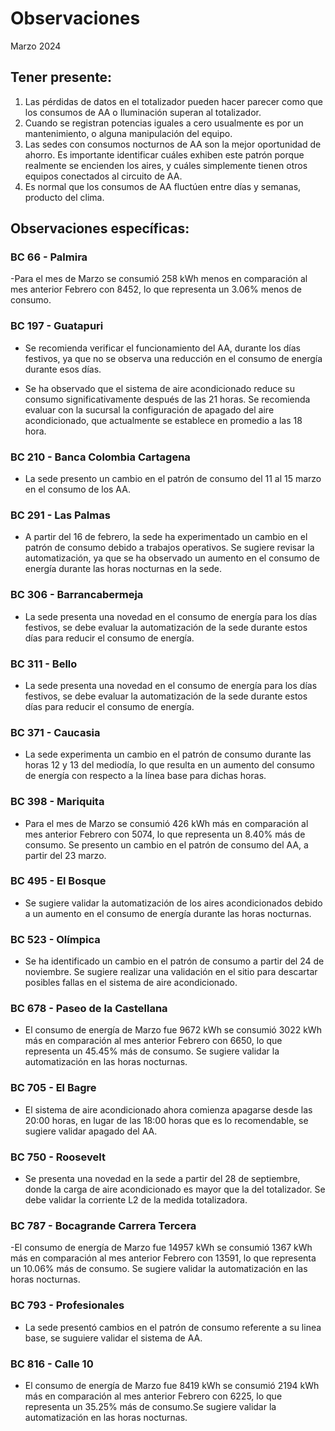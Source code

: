 # Observaciones

<div align="right">

</div>

Marzo 2024
## Tener presente:

1. Las pérdidas de datos en el totalizador pueden hacer parecer como que los consumos de AA o Iluminación superan al totalizador.
2. Cuando se registran potencias iguales a cero usualmente es por un mantenimiento, o alguna manipulación del equipo.
3. Las sedes con consumos nocturnos de AA son la mejor oportunidad de ahorro. Es importante identificar cuáles exhiben este patrón porque realmente se encienden los aires, y cuáles simplemente tienen otros equipos conectados al circuito de AA.
4. Es normal que los consumos de AA fluctúen entre días y semanas, producto del clima.

<!--
## Observaciones generales:
Durante el mes de Noviembre se observó que las sedes disminuyeron su consumo en un 4% en promedio en comparación con el mes anterior:

### Sedes que vieron una reducción en el consumo en comparación al mes de Noviembre respecto a Octubre:
- CENTRO COLON
- CALLE 10
- LOS PATIOS

<!-- ### Sedes que vieron un incremento en el consumo en comparación al mes de Noviembre respecto a Octubre:
- BANCA COLOMBIA CARTAGENA  -->

## Observaciones específicas:

 <!--### BC 044 - Piedecuesta

- El consumo de energía de Enero fue 8287 kWh. Para el mes de Enero se consumió 939 kWh más en comparación al mes anterior Diciembre con 7348, lo que representa un 12.79% más de consumo, debido a que se presentaron consumos nocturnos del 15 al 18 de enero. -->

<!--### BC 061 - Carrera Primera

- Se recomienda verificar el funcionamiento del AA durante los días festivos, ya que no se observa una reducción en el consumo de energía durante esos días. -->

<!-- En diciembre, el consumo de energía fue 2,296 kWh menor en comparación con el mes anterior noviembre que registró un consumo de 10,291 kWh. Esto representa una disminución del 22.31% en el consumo. Este cambio se debe a un ajuste en el patrón de consumo de la sede a partir del 30 de noviembre.
-->

### BC 66 - Palmira

-Para el mes de Marzo se consumió 258 kWh menos en comparación al mes anterior Febrero con 8452, lo que representa un 3.06% menos de consumo.

<!-- La sede ha logrado reducir su consumo en un 7% con respecto al mes anterior, lo que indica que se ha tenido en cuenta la recomendación de encender el aire acondicionado a partir de las 7:00 am. Esta medida ha generado ahorros de 649 kWh en el mes de Octubre. -->

<!-- ### BC 78 - El Cacique  -->

<!-- ### BC 88 - Cúcuta -->

<!-- ### BC 90 - Megamall

- Durante el mes de febrero, el consumo de energía eléctrica fue de 298 kWh menos en comparación con el mes anterior, en enero, que fue de 4786 kWh. Esto representa una reducción del 6.23% en el consumo. El sistema de aire acondicionado ahora comienza apagarse desde las 18:00 horas, en lugar de las 19:00 horas como se hacía anteriormente. -->

<!-- ### BC 185 - Llano Grande Palmira

- El consumo de energía de Enero fue 5656 kWh. Para el mes de Enero se consumió 782 kWh más en comparación al mes anterior Diciembre con 4874, lo que representa un 16.05% más de consumo, debido a que se presentaron consumos nocturnos a partir del 23 de enero por cambio en el patrón de consumo.


<!-- Se han logrado ahorros de 399 kWh para el mes de Octubre gracias a la corrección de los consumos atípicos durante los fines de semana mediante ajustes en la automatización. -->

### BC 197 - Guatapuri

- Se recomienda verificar el funcionamiento del AA, durante los días festivos, ya que no se observa una reducción en el consumo de energía durante esos días.

- Se ha observado que el sistema de aire acondicionado reduce su consumo significativamente después de las 21 horas. Se recomienda evaluar con la sucursal la configuración de apagado del aire acondicionado, que actualmente se establece en promedio a las 18 hora.

<!-- ### BC 205 - Villa Colombia -->

### BC 210 - Banca Colombia Cartagena

- La sede presento un cambio en el patrón de consumo del 11 al 15 marzo en el consumo de los AA. 

<!-- La sede estuvo en mantenimiento operativo del 29 noviembre del 2023  hasta el 12 de febrero 2024, lo cual ya se observa patrones de consumos normales. -->



<!-- ### BC 205 - Villa Colombia -->

<!-- ### BC 216 - Sabana de Torres -->

<!--### BC 253 - Puerta del Norte

- La sede corrige la novedad de apagar el aire acondicionado a las 21 horas, cambiándolo a las 19 horas, lo cual resulta en una disminución del 8.3% en comparación con octubre. -->

### BC 291 - Las Palmas

- A partir del 16 de febrero, la sede ha experimentado un cambio en el patrón de consumo debido a trabajos operativos. Se sugiere revisar la automatización, ya que se ha observado un aumento en el consumo de energía durante las horas nocturnas en la sede. 
<!-- ### BC 302 - Quebrada Seca -->

### BC 306 - Barrancabermeja

- La sede presenta una novedad en el consumo de energía para los días festivos, se debe evaluar la automatización de la sede durante estos días para reducir el consumo de energía.

<!--  Se ha identificado una novedad en el consumo de energía en la sede durante los días festivos. Se requiere validar y solucionar novedad de aire acondicionado para lograr una disminución en el consumo durante estos días especiales.

- Cambio en el patrón de consumo de la carga AA, la sede se encuentra en gestión (SOPORTICA -CELSIA).-->

### BC 311 - Bello

- La sede presenta una novedad en el consumo de energía para los días festivos, se debe evaluar la automatización de la sede durante estos días para reducir el consumo de energía.

<!-- Se ha identificado una novedad en el consumo de energía en la sede durante los días festivos. -->

 ### BC 371 - Caucasia

 - La sede experimenta un cambio en el patrón de consumo durante las horas 12 y 13 del mediodía, lo que resulta en un aumento del consumo de energía con respecto a la línea base para dichas horas.

<!-- Se presenta novedad en medida AA a partir del 5 agosto, se presentaron trabajos en la sede por reposición de aire y planta electrica. Se presenta novedad en la medida de AA. -->

### BC 398 - Mariquita

- Para el mes de Marzo se consumió 426 kWh más en comparación al mes anterior Febrero con 5074, lo que representa un 8.40% más de consumo. Se presento un cambio en el patrón de consumo del AA, a partir del 23 marzo.

<!--### BC 424 - Honda

- Se ha identificado una novedad en la sede, donde el consumo de aire acondicionado es superior al registrado en el totalizador. -->
<!--### BC 453 - Pitalito

- La sede presentó un cambio en el patrón de consumo a partir 25 de Octubre por trabajos en la sede --> 
 
<!--### BC 454 - Quinta Avenida  

- La sede experimentó un cambio en el patrón de consumo a partir del 17 de Diciembre, validar si se presentaron trabajos en la sede. --> 

<!-- Se ha normalizado la medida a partir del 10 agosto, se incluye en el dashboard e informe de control. Es
importante tener en cuenta que se está construyendo la línea base para futuras referencias. -->

<!--### BC 459 - Campo Alegre -->

<!-- Se debe validar sistema de AA, debido a que presenta comportamiento de consumo atipico a partir del 15 agosto. -->

<!-- Pendiente de actualización de firmware. -->

### BC 495 - El Bosque 

- Se sugiere validar la automatización de los aires acondicionados debido a un aumento en el consumo de energía durante las horas nocturnas.

<!-- Se presenta alerta por carga climitazación en horario nocturno para el sabado 22 agosto. Validar si se presentaron trabajos en la sede. -->

<!-- ### BC 496 - Iwanna

- Los trabajos en la sede finalizaron el 4 de Octubre y se observó una disminución de 1,711 kWh en el consumo en Octubre en comparación con el mes de agosto. esta sede es un ejemplo de los ahorros -->

<!-- ### BC 514 - Centro Comercial Único -->

### BC 523 - Olímpica

- Se ha identificado un cambio en el patrón de consumo a partir del 24 de noviembre. Se sugiere realizar una validación en el sitio para descartar posibles fallas en el sistema de aire acondicionado.

<!-- ### BC 534 - Buganviles -->

<!-- ### BC 613 - La America -->

<!-- Se presentó un cambio en el consumo nocturno para el 12 de agosto. Se deben validar temas de automatización en la sede. -->

<!-- ### BC 656 - Mayales -->

<!-- ### BC 659 - Girardot -->


### BC 678 - Paseo de la Castellana 

- El consumo de energía de Marzo fue 9672 kWh se consumió 3022 kWh más en comparación al mes anterior Febrero con 6650, lo que representa un 45.45% más de consumo. Se sugiere validar la automatización en las horas nocturnas.

### BC 705 - El Bagre 

- El sistema de aire acondicionado ahora comienza apagarse desde las 20:00 horas, en lugar de las 18:00 horas que es lo recomendable, se sugiere validar apagado del AA.

<!-- ### BC 741 - Calima--> 

<!-- Se desmonto monitoreo por adecuación en la sede entra fase 2.-->

<!-- ### BC 749 - Santa Monnica--> 

### BC 750 - Roosevelt

- Se presenta una novedad en la sede a partir del 28 de septiembre, donde la carga de aire acondicionado es mayor que la del totalizador. Se debe validar la corriente L2 de la medida totalizadora.

<!-- ### BC 764 - Jamundí

- La sede presentó una novedad en el consumo durante los fines de semana durante el mes de Noviembre. Esta novedad ya ha sido resuelta.-->


<!-- ### BC 776 - Lebrija

- Se debe validar la carga totalizadora, ya que presenta un cambio en el patrón de consumo a partir del 11 de Octubre. -->

<!--### BC 784 - Centro Colon

- Se evidencia que los consumos de la sede se normalizan a partir del 10 de noviembre. A partir de noviembre se ha presentados ahorros.

- Para el mes de Febrero se consumió 355 kWh menos en comparación al mes anterior Enero con 5854, lo que representa un 6.07% menos de consumo.-->

<!-- Consumo irregular con respecto a la línea base (revsar tablero interactivo para junior información).  -->

### BC 787 - Bocagrande Carrera Tercera

-El consumo de energía de Marzo fue 14957 kWh se consumió 1367 kWh más en comparación al mes anterior Febrero con 13591, lo que representa un 10.06% más de consumo. Se sugiere validar la automatización en las horas nocturnas.

<!-- ### BC 789 - Manga -->

<!-- ### BC 792 - Paseo del comercio -->

### BC 793 - Profesionales

- La sede presentó cambios en el patrón de consumo referente a su linea base, se suguiere validar el sistema de AA.

<!-- ### BC 796 - Girón -->

<!-- ### BC 799 - Floridablanca -->

### BC 816 - Calle 10 

- El consumo de energía de Marzo fue 8419 kWh se consumió 2194 kWh más en comparación al mes anterior Febrero con 6225, lo que representa un 35.25% más de consumo.Se sugiere validar la automatización en las horas nocturnas.


<!-- ### BC 824 - Ventura Plaza -->


<!-- ### BC 825 - Astrocentro -->

<!--### BC 829 - Unicentro Cali -->

<!-- A partir del 4 de agosto, se ha normalizado el monitoreo debido a una adecuación realizada en la sede. -->

<!-- ### BC 834 - San Mateo -->

<!-- ### BC 863 - Los Patios -->

<!-- ### - Valledupar -->

<!-- ### BC 863 - Granada -->